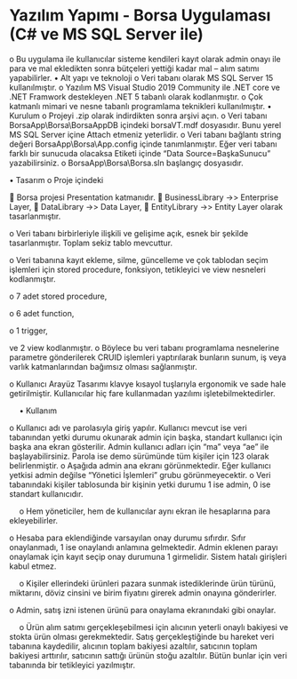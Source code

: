 # Yazılım Yapımı - Borsa Uygulaması (C# ve MS SQL Server ile)
o	Bu uygulama ile kullanıcılar sisteme kendileri kayıt olarak admin onayı ile para ve mal ekledikten sonra bütçeleri yettiği kadar mal – alım satımı yapabilirler.
•	Alt yapı ve teknoloji
o	Veri tabanı olarak MS SQL Server 15 kullanılmıştır.
o	Yazılım MS Visual Studio 2019 Community ile .NET core ve .NET Framwork destekleyen .NET 5 tabanlı olarak kodlanmıştır.
o	Çok katmanlı mimari ve nesne tabanlı programlama teknikleri kullanılmıştır.
•	Kurulum
o	Projeyi .zip olarak indirdikten sonra arşivi açın.
o	Veri tabanı BorsaApp\Borsa\BorsaAppDB içindeki borsaVT.mdf dosyasıdır. Bunu yerel MS SQL Server içine Attach etmeniz yeterlidir.
o	Veri tabanı bağlantı string değeri BorsaApp\Borsa\App.config içinde tanımlanmıştır. Eğer veri tabanı farklı bir sunucuda olacaksa 
<connectionStrings>
    <add connectionString="Data Source=.;Initial Catalog=borsaVT;Integrated Security=True" name="BorsaVTBaglantiStr"/>
  </connectionStrings>
Etiketi içinde “Data Source=BaşkaSunucu” yazabilirsiniz.
o	BorsaApp\Borsa\Borsa.sln başlangıç dosyasıdır.

•	Tasarım
o	Proje içindeki 
 
	Borsa projesi Presentation katmanıdır.
	BusinessLibrary ->> Enterprise Layer,
	DataLibrary ->> Data Layer,
	EntityLibrary ->> Entity Layer olarak tasarlanmıştır.

o	Veri tabanı birbirleriyle ilişkili ve gelişime açık, esnek bir şekilde tasarlanmıştır. Toplam sekiz tablo mevcuttur.
 
o	Veri tabanına kayıt ekleme, silme, güncelleme ve çok tablodan seçim işlemleri için stored procedure, fonksiyon, tetikleyici ve view nesneleri kodlanmıştır.
 
o	7 adet stored procedure,

 
o	6 adet function,

 
o	1 trigger,

 
ve 2 view kodlanmıştır.
o	Böylece bu veri tabanı programlama nesnelerine parametre gönderilerek CRUID işlemleri yaptırılarak bunların sunum, iş veya varlık katmanlarından bağımsız olması sağlanmıştır.

o	Kullanıcı Arayüz Tasarımı klavye kısayol tuşlarıyla ergonomik ve sade hale getirilmiştir. Kullanıcılar hiç fare kullanmadan yazılımı işletebilmektedirler.

 
•	Kullanım
 
o	Kullanıcı adı ve parolasıyla giriş yapılır. Kullanıcı mevcut ise veri tabanından yetki durumu okunarak admin için başka, standart kullanıcı için başka ana ekran gösterilir. Admin kullanıcı adları için “ma” veya “ae” ile başlayabilirsiniz. Parola ise demo sürümünde tüm kişiler için 123 olarak belirlenmiştir.
o	Aşağıda admin ana ekranı görünmektedir. Eğer kullanıcı yetkisi admin değilse “Yönetici İşlemleri” grubu görünmeyecektir.
o	Veri tabanındaki kişiler tablosunda bir kişinin yetki durumu 1 ise admin, 0 ise standart kullanıcıdır.
 

 
o	Hem yöneticiler, hem de kullanıcılar aynı ekran ile hesaplarına para ekleyebilirler.
 

o	Hesaba para eklendiğinde varsayılan onay durumu sıfırdır. Sıfır onaylanmadı, 1 ise onaylandı anlamına gelmektedir. Admin eklenen parayı onaylamak için kayıt seçip onay durumuna 1 girmelidir. Sistem hatalı girişleri kabul etmez.
 

 
o	Kişiler ellerindeki ürünleri pazara sunmak istediklerinde ürün türünü, miktarını, döviz cinsini ve birim fiyatını girerek admin onayına gönderirler.
 

o	Admin, satış izni istenen ürünü para onaylama ekranındaki gibi onaylar.
 

 
o	Ürün alım satımı gerçekleşebilmesi için alıcının yeterli onaylı bakiyesi ve stokta ürün olması gerekmektedir. Satış gerçekleştiğinde bu hareket veri tabanına kaydedilir, alıcının toplam bakiyesi azaltılır, satıcının toplam bakiyesi arttırılır, satıcının sattığı ürünün stoğu azaltılır. Bütün bunlar için veri tabanında bir tetikleyici yazılmıştır.
 


